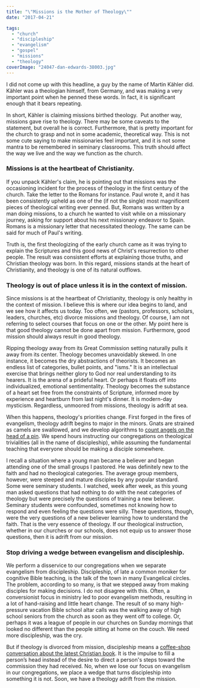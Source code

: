 ```yaml
---
title: "\"Missions is the Mother of Theology\""
date: "2017-04-21"

tags: 
  - "church"
  - "discipleship"
  - "evangelism"
  - "gospel"
  - "missions"
  - "theology"
coverImage: "24047-dan-edwards-38003.jpg"
---
```


I did not come up with this headline, a guy by the name of Martin Kähler did. Kähler was a theologian himself, from Germany, and was making a very important point when he penned these words. In fact, it is significant enough that it bears repeating.

In short, Kähler is claiming missions birthed theology.  Put another way, missions gave rise to theology. There may be some caveats to the statement, but overall he is correct. Furthermore, that is pretty important for the church to grasp and not in some academic, theoretical way. This is not some cute saying to make missionaries feel important, and it is not some mantra to be remembered in seminary classrooms. This truth should affect the way we live and the way we function as the church.

### Missions is at the heartbeat of Christianity.

If you unpack Kähler's claim, he is pointing out that missions was the occasioning incident for the process of theology in the first century of the church. Take the letter to the Romans for instance. Paul wrote it, and it has been consistently upheld as one of the (if not the single) most magnificent pieces of theological writing ever penned. But, Romans was written by a man doing missions, to a church he wanted to visit while on a missionary journey, asking for support about his next missionary endeavor to Spain. Romans is a missionary letter that necessitated theology. The same can be said for much of Paul's writing.

Truth is, the first theologizing of the early church came as it was trying to explain the Scriptures and this good news of Christ's resurrection to other people. The result was consistent efforts at explaining those truths, and Christian theology was born. In this regard, missions stands at the heart of Christianity, and theology is one of its natural outflows.

### Theology is out of place unless it is in the context of mission.

Since missions is at the heartbeat of Christianity, theology is only healthy in the context of mission. I believe this is where our idea begins to land, and we see how it affects us today. Too often, we (pastors, professors, scholars, leaders, churches, etc) divorce missions and theology. Of course, I am not referring to select courses that focus on one or the other. My point here is that good theology cannot be done apart from mission. Furthermore, good mission should always result in good theology.

Ripping theology away from its Great Commission setting naturally pulls it away from its center. Theology becomes unavoidably skewed. In one instance, it becomes the dry abstractions of theorists. It becomes an endless list of categories, bullet points, and "isms." It is an intellectual exercise that brings neither glory to God nor real understanding to its hearers. It is the arena of a prideful heart. Or perhaps it floats off into individualized, emotional sentimentality. Theology becomes the substance of a heart set free from the constraints of Scripture, informed more by experience and heartburn from last night's dinner. It is modern-day mysticism. Regardless, unmoored from missions, theology is adrift at sea.

When this happens, theology's priorities change. First forged in the fires of evangelism, theology adrift begins to major in the minors. Gnats are strained as camels are swallowed, and we develop algorithms to [count angels on the head of a pin](https://www.wikiwand.com/en/How_many_angels_can_dance_on_the_head_of_a_pin%3F). We spend hours instructing our congregations on theological trivialities (all in the name of discipleship), while assuming the fundamental teaching that everyone should be making a disciple somewhere.

I recall a situation where a young man became a believer and began attending one of the small groups I pastored. He was definitely new to the faith and had no theological categories. The average group members, however, were steeped and mature disciples by any popular standard. Some were seminary students. I watched, week after week, as this young man asked questions that had nothing to do with the neat categories of theology but were precisely the questions of training a new believer. Seminary students were confounded, sometimes not knowing how to respond and even feeling the questions were silly. These questions, though, were the very questions of a new believer learning how to understand the faith. That is the very essence of theology. If our theological instruction, whether in our churches or our schools, does not equip us to answer those questions, then it is adrift from our mission.

### Stop driving a wedge between evangelism and discipleship.

We perform a disservice to our congregations when we separate evangelism from discipleship. Discipleship, of late a common moniker for cognitive Bible teaching, is the talk of the town in many Evangelical circles. The problem, according to so many, is that we stepped away from making disciples for making decisions. I do not disagree with this. Often, a conversionist focus in ministry led to poor evangelism methods, resulting in a lot of hand-raising and little heart change. The result of so many high-pressure vacation Bible school altar calls was the walking away of high school seniors from the church as soon as they went off to college. Or, perhaps it was a league of people in our churches on Sunday mornings that looked no different than the people sitting at home on the couch. We need more discipleship, was the cry.

But if theology is divorced from mission, discipleship means a [coffee-shop conversation about the latest Christian book](http://blog.keelancook.com/2016/08/is-our-understanding-of-discipleship-anemic.html). It is the impulse to fill a person’s head instead of the desire to direct a person's steps toward the commission they had received. No, when we lose our focus on evangelism in our congregations, we place a wedge that turns discipleship into something it is not. Soon, we have a theology adrift from the mission.
